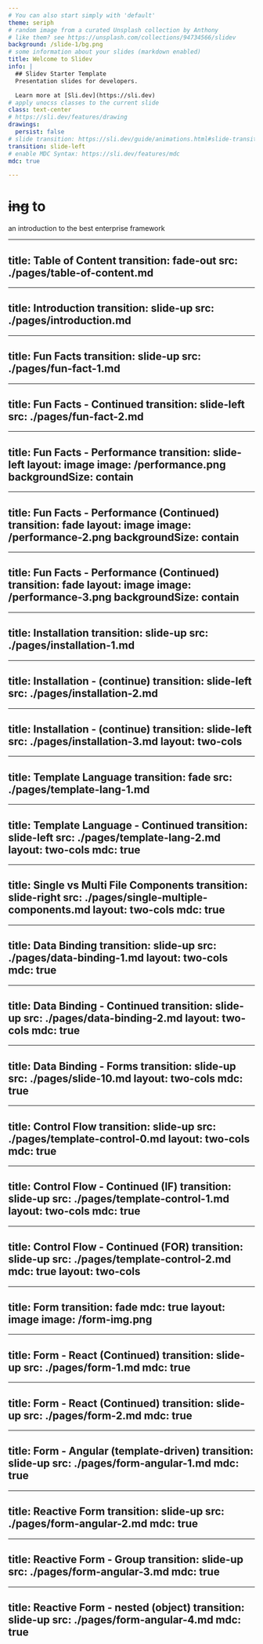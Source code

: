```yaml
---
# You can also start simply with 'default'
theme: seriph
# random image from a curated Unsplash collection by Anthony
# like them? see https://unsplash.com/collections/94734566/slidev
background: /slide-1/bg.png
# some information about your slides (markdown enabled)
title: Welcome to Slidev
info: |
  ## Slidev Starter Template
  Presentation slides for developers.

  Learn more at [Sli.dev](https://sli.dev)
# apply unocss classes to the current slide
class: text-center
# https://sli.dev/features/drawing
drawings:
  persist: false
# slide transition: https://sli.dev/guide/animations.html#slide-transitions
transition: slide-left
# enable MDC Syntax: https://sli.dev/features/mdc
mdc: true

---
```

# <React/><s>ing</s> to <Angular />

<div>
  an introduction to the best enterprise framework
</div>

---
title: Table of Content
transition: fade-out
src: ./pages/table-of-content.md
---

---
title: Introduction
transition: slide-up
src: ./pages/introduction.md
---

---
title: Fun Facts
transition: slide-up
src: ./pages/fun-fact-1.md
---

---
title: Fun Facts - Continued
transition: slide-left
src: ./pages/fun-fact-2.md
---

---
title: Fun Facts - Performance
transition: slide-left
layout: image
image: /performance.png
backgroundSize: contain
---

---
title: Fun Facts - Performance (Continued)
transition: fade
layout: image
image: /performance-2.png
backgroundSize: contain
---

---
title: Fun Facts - Performance (Continued)
transition: fade
layout: image
image: /performance-3.png
backgroundSize: contain
---


---
title: Installation
transition: slide-up
src: ./pages/installation-1.md
---

---
title: Installation - (continue)
transition: slide-left
src: ./pages/installation-2.md
---

---
title: Installation - (continue)
transition: slide-left
src: ./pages/installation-3.md
layout: two-cols
---

---
title: Template Language
transition: fade
src: ./pages/template-lang-1.md
---

---
title: Template Language - Continued
transition: slide-left
src: ./pages/template-lang-2.md
layout: two-cols
mdc: true
---

---
title: Single vs Multi File Components
transition: slide-right
src: ./pages/single-multiple-components.md
layout: two-cols
mdc: true
---

---
title: Data Binding
transition: slide-up
src: ./pages/data-binding-1.md
layout: two-cols
mdc: true
---

---
title: Data Binding - Continued
transition: slide-up
src: ./pages/data-binding-2.md
layout: two-cols
mdc: true
---

---
title: Data Binding - Forms
transition: slide-up
src: ./pages/slide-10.md
layout: two-cols
mdc: true
---

---
title: Control Flow
transition: slide-up
src: ./pages/template-control-0.md
layout: two-cols
mdc: true
---

---
title: Control Flow - Continued (IF)
transition: slide-up
src: ./pages/template-control-1.md
layout: two-cols
mdc: true
---

---
title: Control Flow - Continued (FOR)
transition: slide-up
src: ./pages/template-control-2.md
mdc: true
layout: two-cols
---

---
title: Form
transition: fade
mdc: true
layout: image
image: /form-img.png
---

---
title: Form - React (Continued)
transition: slide-up
src: ./pages/form-1.md
mdc: true
---

---
title: Form - React (Continued)
transition: slide-up
src: ./pages/form-2.md
mdc: true
---

---
title: Form - Angular (template-driven)
transition: slide-up
src: ./pages/form-angular-1.md
mdc: true
---

---
title: Reactive Form
transition: slide-up
src: ./pages/form-angular-2.md
mdc: true
---

---
title: Reactive Form - Group
transition: slide-up
src: ./pages/form-angular-3.md
mdc: true
---

---
title: Reactive Form - nested (object)
transition: slide-up
src: ./pages/form-angular-4.md
mdc: true
---




<PoweredBySlidev mt-10 />
